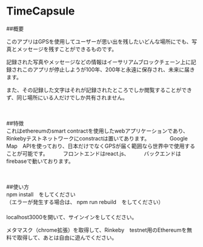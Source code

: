 # TimeCapsule

##概要

このアプリはGPSを使用してユーザーが思い出を残したいどんな場所にでも、写真とメッセージを残すことができるものです。　　　　　　　

記録された写真やメッセージなどの情報はイーサリアムブロックチェーン上に記録されこのアプリが停止しようが100年、200年と永遠に保存され、未来に届きます。　　　　　　

また、その記録した文字はそれが記録されたところでしか閲覧することができず、同じ場所にいる人だけでしか共有されません。　　　　

　　
  　　
    　　
      
##特徴  
これはethereumのsmart contractを使用したwebアプリケーションであり、Rinkebyテストネットワークにconstractは置いてあります。　　　　
Google Map　APIを使っており、日本だけでなくGPSが届く範囲なら世界中で使用することが可能です。　　　
フロントエンドはreact.js、　　　
バックエンドはfirebaseで動いております。　　　


　　
  　　
    　　
      　　
        
##使い方　　　    
npm install　をしてください    
（エラーが発生する場合は、 npm run rebuild　をしてください）   
　　　　　   
localhost3000を開いて、サインインをしてください。   
      
メタマスク（chrome拡張）を取得して、Rinkeby　testnet用のEthereumを無料で取得して、あとは自由に遊んでください。    

